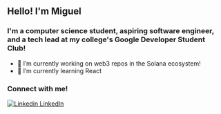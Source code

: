 ## Hello! I'm Miguel

### I'm a computer science student, aspiring software engineer, and a tech lead at my college's Google Developer Student Club!


- 🔭 I’m currently working on web3 repos in the Solana ecosystem!
- 🌱 I’m currently learning React

### Connect with me!

[![Linkedin](https://i.stack.imgur.com/gVE0j.png) LinkedIn](https://www.linkedin.com/in/jose-miguel-sarenas/)

